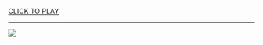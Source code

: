 
<a href="https://premium76.site?title=super_mario_64_unblocked_games&ref=13M">CLICK TO PLAY</a></h3>
<hr>

<a href="https://premium76.site?title=super_mario_64_unblocked_games&ref=13M"><img src="https://clearcache.store/games.png"></a>


